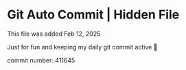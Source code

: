 # Git Auto Commit | Hidden File

This file was added Feb 12, 2025

Just for fun and keeping my daily git commit active 🤪

commit number: 411645
